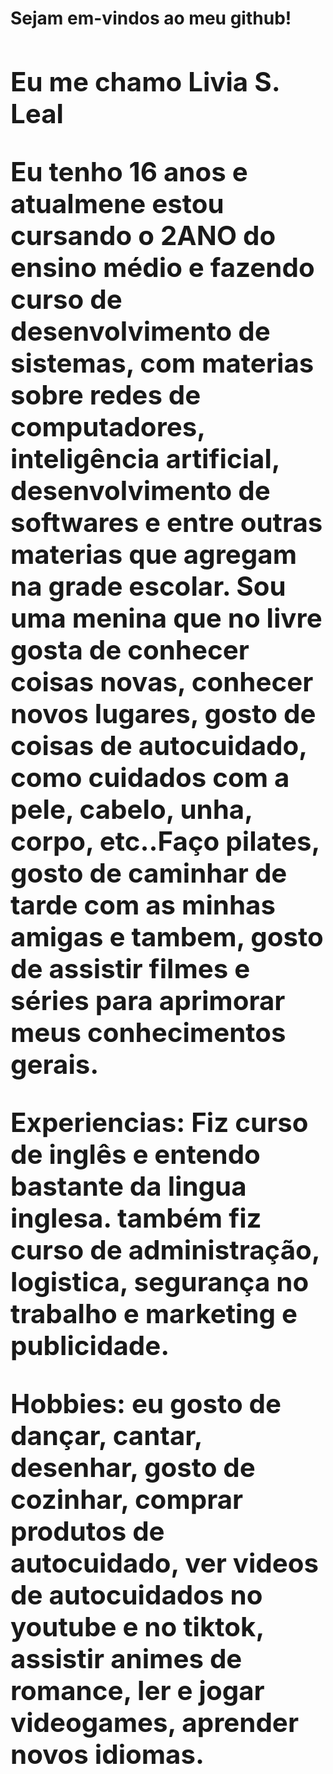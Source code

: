 <h1>Sejam em-vindos ao meu github! <h/1>
<h2> Eu me chamo Livia S. Leal <h/2>

Eu tenho 16 anos e atualmene estou cursando o 2ANO do ensino médio e fazendo curso de desenvolvimento de sistemas, com materias sobre redes de computadores, inteligência artificial, desenvolvimento de softwares e entre outras materias que agregam na grade escolar.
Sou uma menina que no livre gosta de conhecer coisas novas, conhecer novos lugares, gosto de coisas de autocuidado, como cuidados com a pele, cabelo, unha, corpo, etc..Faço pilates, gosto de caminhar de tarde com as minhas amigas e tambem, gosto de assistir filmes e séries para aprimorar meus conhecimentos gerais. 

Experiencias: Fiz curso de inglês e entendo bastante da lingua inglesa.  também fiz curso de administração, logistica, segurança no trabalho e marketing e publicidade. 

Hobbies: eu gosto de dançar, cantar, desenhar, gosto de cozinhar, comprar produtos de autocuidado, ver videos de autocuidados no youtube e no tiktok, assistir animes de romance, ler e jogar videogames,
aprender novos idiomas.
